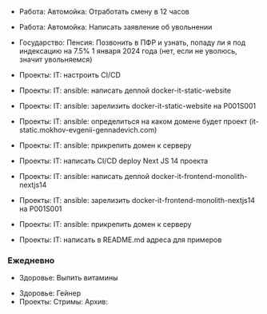 + Работа: Автомойка: Отработать смену в 12 часов
+ Работа: Автомойка: Написать заявление об увольнении
+ Государство: Пенсия: Позвонить в ПФР и узнать, попаду ли я под индексацию на 7.5% 1 января 2024 года (нет, если не уволюсь, значит увольняемся)

+ Проекты: IT: настроить CI/CD
+ Проекты: IT: ansible: написать деплой docker-it-static-website
+ Проекты: IT: ansible: зарелизить docker-it-static-website на P001S001
+ Проекты: IT: ansible: определиться на каком домене будет проект (it-static.mokhov-evgenii-gennadevich.com)
+ Проекты: IT: ansible: прикрепить домен к серверу
+ Проекты: IT: написать CI/CD deploy Next JS 14 проекта
+ Проекты: IT: ansible: написать деплой docker-it-frontend-monolith-nextjs14
+ Проекты: IT: ansible: зарелизить docker-it-frontend-monolith-nextjs14 на P001S001
+ Проекты: IT: ansible: прикрепить домен к серверу
+ Проекты: IT: написать в README.md адреса для примеров

### Ежедневно
+ Здоровье: Выпить витамины
- Здоровье: Гейнер
- Проекты: Стримы: Архив: 